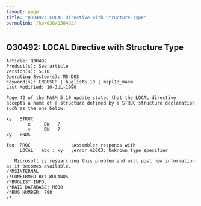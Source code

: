 ```yaml
---
layout: page
title: "Q30492: LOCAL Directive with Structure Type"
permalink: /kb/030/Q30492/
---
```


## Q30492: LOCAL Directive with Structure Type

	Article: Q30492
	Product(s): See article
	Version(s): 5.10
	Operating System(s): MS-DOS
	Keyword(s): ENDUSER | buglist5.10 | mspl13_masm
	Last Modified: 10-JUL-1990
	
	Page 42 of the MASM 5.10 update states that the LOCAL directive
	accepts a name of a structure defined by a STRUC structure declaration
	such as the one below:
	
	xy   STRUC
	        x     DW   ?
	        y     DW   ?
	xy   ENDS
	
	foo  PROC               ;Assembler responds with
	     LOCAL   abc : xy   ;error A2003: Unknown type specifier
	
	   Microsoft is researching this problem and will post new information
	as it becomes available.
	/*MSINTERNAL
	/*CONFIRMED BY: ROLANDS
	/*BUGLIST INFO:
	/*RAID DATABASE: M600
	/*BUG NUMBER: 788
	/*
